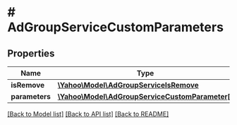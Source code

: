 # # AdGroupServiceCustomParameters

## Properties

Name | Type | Description | Notes
------------ | ------------- | ------------- | -------------
**isRemove** | [**\Yahoo\Model\AdGroupServiceIsRemove**](AdGroupServiceIsRemove.md) |  | [optional] 
**parameters** | [**\Yahoo\Model\AdGroupServiceCustomParameter[]**](AdGroupServiceCustomParameter.md) |  | [optional] 

[[Back to Model list]](../../README.md#documentation-for-models) [[Back to API list]](../../README.md#documentation-for-api-endpoints) [[Back to README]](../../README.md)


